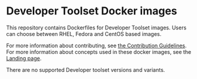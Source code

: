 Developer Toolset Docker images
===============================

This repository contains Dockerfiles for Developer Toolset images.
Users can choose between RHEL, Fedora and CentOS based images.

For more information about contributing, see
[the Contribution Guidelines](https://github.com/sclorg/welcome/blob/master/contribution.md).
For more information about concepts used in these docker images, see the
[Landing page](https://github.com/sclorg/welcome).

There are no supported Developer toolset versions and variants.
<!--
Versions
---------------
Developer toolset versions and variants currently provided are:
* [Toolchain Container Image from Developer Toolset 7](7-toolchain)
* [Perftools Container Image from Developer Toolset 7](7-perftools)

RHEL versions currently supported are:
* RHEL7

CentOS versions currently supported are:
* CentOS7

Installation
----------------------
Choose either the CentOS7 or RHEL7 based image:

*  **RHEL7 based image**


    These images are available in the [Red Hat Container Catalog](https://access.redhat.com/containers/#/registry.access.redhat.com/rhscl/devtooset-7-toolchain-rhel7).
    To download it run:

    ```
    $ docker pull registry.access.redhat.com/rhscl/devtooset-7-toolchain-rhel7
    ```

    To build a RHEL7 based DevToolset Toolchain image, you need to run Docker build on a properly
    subscribed RHEL machine.

    ```
    $ git clone --recursive https://github.com/sclorg/devtoolset-container.git
    $ cd devtoolset-container
    $ git submodule update --init
    $ make build TARGET=rhel7 VERSIONS=7-toolchain
    ```

*  **CentOS7 based image**

    This image is available on DockerHub. To download it run:

    ```
    $ docker pull centos/devtooset-7-toolchain-centos7
    ```

    To build a CentOS based DevToolset Toolchain image from scratch run:

    ```
    $ git clone --recursive https://github.com/sclorg/devtoolset-container.git
    $ cd devtoolset-container
    $ git submodule update --init
    $ make build TARGET=centos7 VERSIONS=7-toolchain
    ```

For using other versions or variants of DevToolset Toolchain, just replace the `7-toolchain` value by particular version
in the commands above.

**Notice: By omitting the `VERSIONS` parameter, the build/test action will be performed
on all provided versions of DevToolset Toolchain, which must be specified in  `VERSIONS` variable.
This variable must be set to a list with possible versions (subdirectories).**


Usage
---------------------------------

For information about usage of the Toolchain Container Image from Developer Toolset 7,
see [usage documentation](7-toolchain).

For information about usage of the Perftools Container Image from Developer Toolset 7,
see [usage documentation](7-perftools).


Test
---------------------------------

This repository also provides a test framework, which checks basic functionality
of the DevToolset Toolchain image.

Users can choose between testing DevToolset Toolchain based on a RHEL or CentOS image.

*  **RHEL based image**

    To test a RHEL7 based DevToolset Toolchain image, you need to run the test on a properly
    subscribed RHEL machine.

    ```
    $ cd devtoolset-container
    $ git submodule update --init
    $ make test TARGET=rhel7 VERSIONS=7-toolchain
    ```

*  **CentOS based image**

    ```
    $ cd devtoolset-container
    $ git submodule update --init
    $ make test TARGET=centos7 VERSIONS=7-toolchain
    ```

For using other versions of DevToolset Toolchain, just replace the `7-toolchain` value by particular version
in the commands above.

**Notice: By omitting the `VERSIONS` parameter, the build/test action will be performed
on all provided versions of DevToolset Toolchain, which must be specified in  `VERSIONS` variable.
This variable must be set to a list with possible versions (subdirectories).**
-->